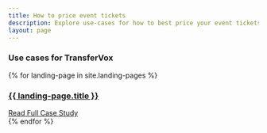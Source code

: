 ```yaml
---
title: How to price event tickets
description: Explore use-cases for how to best price your event tickets
layout: page
---
```


<div class="pb-12 mt-md-n16 mt-n12">
  <div class="container">
    <div class="row justify-content-center">
      <div class="col-lg-10 col-md-12 col-12">
        <h3 class="text-white mb-4">Use cases for TransferVox</h3>
        {% for landing-page in site.landing-pages %}
        <!-- card -->
        <div class="card border-0 rounded-3 bg-transparent mb-4 mb-md-8">
          <a href="{{ landing-page.url | absolute_url }}">
            <div class="bg-cover py-14 d-md-none rounded-top" style="background-image: url({{ landing-page.image | absolute_url }});"></div>
            <img src="{{ landing-page.image | absolute_url }}" alt="" class="img-fluid rounded-3 d-none d-md-block w-100" />
          </a>
          <!-- row -->
          <div class="row mt-md-n15 mt-n8 ms-md-4">
            <div class="col-lg-5 col-md-6 col-12">
              <!-- card -->
              <div class="card border-0 rounded-3 bg-primary">
                <!-- card body -->
                <div class="card-body p-4">
                  <!-- <img src="../assets/images/logo-airbnb.svg" alt="" class="color-white-filter mb-4" /> -->
                  <a href="{{ landing-page.url | absolute_url }}">
                    <h3 class="text-white mb-4">{{ landing-page.title }}</h3>
                  </a>
                  <a href="{{ landing-page.url | absolute_url }}" class="text-white">Read Full Case Study</a>
                </div>
              </div>
            </div>
          </div>
        </div>
        {% endfor %}
      </div>
    </div>
  </div>
</div>
